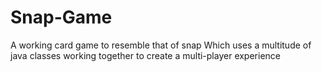 # Snap-Game
A working card game to resemble that of snap Which uses a multitude of java classes working together to create a multi-player experience
